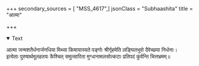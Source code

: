 +++
secondary_sources = [ "MSS_4617",]
jsonClass = "Subhaashita"
title = "आत्मा"

+++

<details open><summary>Text</summary>

आत्मा जन्मशतैर्धनार्जनधिया मिथ्या किमायास्यते पङ्गोः श्रीर्गृहमेति लङ्घितभुवो दैवेच्छया निर्धनाः।  
इत्येताः पुरुषार्थमूलहतयः कैश्चित् समुत्सारिता मुग्धानामलसोत्कटाः प्रतिपदं कुर्वन्ति चित्तभ्रमम्॥
</details>
